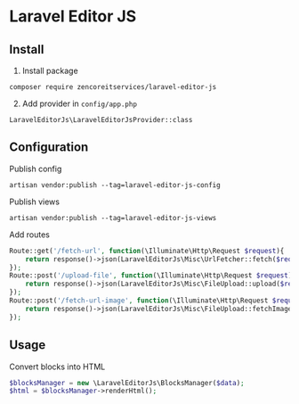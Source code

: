 # Laravel Editor JS

## Install

1. Install package

```composer require zencoreitservices/laravel-editor-js```

2. Add provider in `config/app.php`

```LaravelEditorJs\LaravelEditorJsProvider::class```

## Configuration

Publish config

```artisan vendor:publish --tag=laravel-editor-js-config```

Publish views

```artisan vendor:publish --tag=laravel-editor-js-views```

Add routes

```php
Route::get('/fetch-url', function(\Illuminate\Http\Request $request){
    return response()->json(LaravelEditorJs\Misc\UrlFetcher::fetch($request));
});
Route::post('/upload-file', function(\Illuminate\Http\Request $request){
    return response()->json(LaravelEditorJs\Misc\FileUpload::upload($request));
});
Route::post('/fetch-url-image', function(\Illuminate\Http\Request $request){
    return response()->json(LaravelEditorJs\Misc\FileUpload::fetchImage($request));
});
```

## Usage

Convert blocks into HTML
```php
$blocksManager = new \LaravelEditorJs\BlocksManager($data);
$html = $blocksManager->renderHtml();
```
